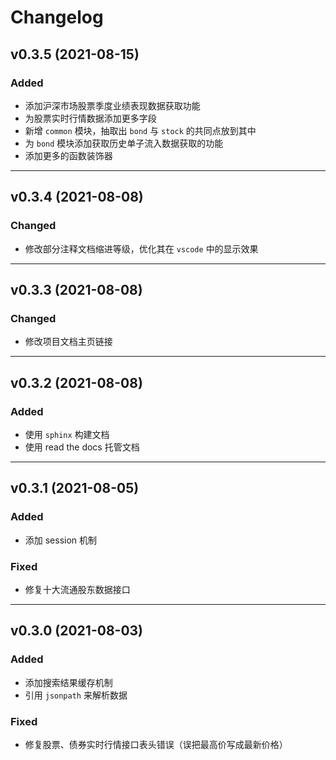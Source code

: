 # Changelog

## v0.3.5 (2021-08-15)

### Added

- 添加沪深市场股票季度业绩表现数据获取功能
- 为股票实时行情数据添加更多字段
- 新增 `common` 模块，抽取出 `bond` 与 `stock` 的共同点放到其中
- 为 `bond` 模块添加获取历史单子流入数据获取的功能
- 添加更多的函数装饰器

---

## v0.3.4 (2021-08-08)

### Changed

- 修改部分注释文档缩进等级，优化其在 `vscode` 中的显示效果

---

## v0.3.3 (2021-08-08)

### Changed

- 修改项目文档主页链接

---

## v0.3.2 (2021-08-08)

### Added

- 使用 `sphinx` 构建文档
- 使用 read the docs 托管文档

---

## v0.3.1 (2021-08-05)

### Added

- 添加 session 机制

### Fixed

- 修复十大流通股东数据接口

---

## v0.3.0 (2021-08-03)

### Added

- 添加搜索结果缓存机制
- 引用 `jsonpath` 来解析数据

### Fixed

- 修复股票、债券实时行情接口表头错误（误把最高价写成最新价格）
